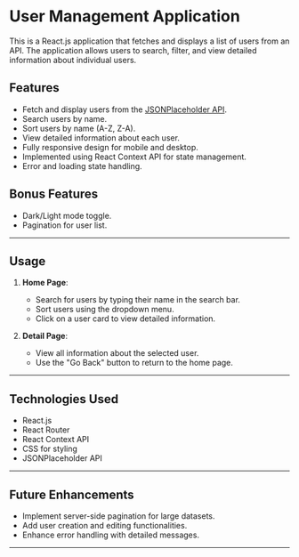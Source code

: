 # User Management Application

This is a React.js application that fetches and displays a list of users from an API. The application allows users to search, filter, and view detailed information about individual users.


## Features

- Fetch and display users from the [JSONPlaceholder API](https://jsonplaceholder.typicode.com/users).
- Search users by name.
- Sort users by name (A-Z, Z-A).
- View detailed information about each user.
- Fully responsive design for mobile and desktop.
- Implemented using React Context API for state management.
- Error and loading state handling.

## Bonus Features

- Dark/Light mode toggle.
- Pagination for user list.

---


## Usage

1. **Home Page**:
   - Search for users by typing their name in the search bar.
   - Sort users using the dropdown menu.
   - Click on a user card to view detailed information.

2. **Detail Page**:
   - View all information about the selected user.
   - Use the "Go Back" button to return to the home page.

---

## Technologies Used

- React.js
- React Router
- React Context API
- CSS for styling
- JSONPlaceholder API

---

## Future Enhancements

- Implement server-side pagination for large datasets.
- Add user creation and editing functionalities.
- Enhance error handling with detailed messages.

---